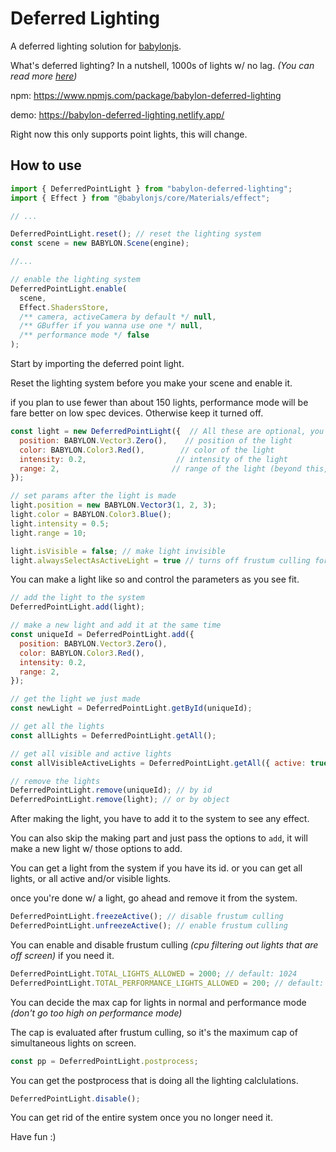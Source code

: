 # Deferred Lighting

A deferred lighting solution for [babylonjs](https://www.babylonjs.com/).

What's deferred lighting? In a nutshell, 1000s of lights w/ no lag. _(You can read more [here](https://learnopengl.com/Advanced-Lighting/Deferred-Shading))_

npm: https://www.npmjs.com/package/babylon-deferred-lighting

demo: https://babylon-deferred-lighting.netlify.app/

Right now this only supports point lights, this will change.

## How to use

```javascript
import { DeferredPointLight } from "babylon-deferred-lighting";
import { Effect } from "@babylonjs/core/Materials/effect";

// ...

DeferredPointLight.reset(); // reset the lighting system
const scene = new BABYLON.Scene(engine);

//...

// enable the lighting system
DeferredPointLight.enable(
  scene,
  Effect.ShadersStore,
  /** camera, activeCamera by default */ null,
  /** GBuffer if you wanna use one */ null,
  /** performance mode */ false
);
```

Start by importing the deferred point light.

Reset the lighting system before you make your scene and enable it.

if you plan to use fewer than about 150 lights, performance mode will be fare better on low spec devices. Otherwise keep it turned off.

```javascript
const light = new DeferredPointLight({  // All these are optional, you don't even need to pass in an object.
  position: BABYLON.Vector3.Zero(),    // position of the light
  color: BABYLON.Color3.Red(),        // color of the light 
  intensity: 0.2,                    // intensity of the light
  range: 2,                         // range of the light (beyond this, the light won't be visible, 0 means infinite range)
});

// set params after the light is made
light.position = new BABYLON.Vector3(1, 2, 3);
light.color = BABYLON.Color3.Blue();
light.intensity = 0.5;
light.range = 10;

light.isVisible = false; // make light invisible
light.alwaysSelectAsActiveLight = true // turns off frustum culling for this light and always tries to render it
```

You can make a light like so and control the parameters as you see fit.

```javascript
// add the light to the system
DeferredPointLight.add(light);

// make a new light and add it at the same time
const uniqueId = DeferredPointLight.add({
  position: BABYLON.Vector3.Zero(),
  color: BABYLON.Color3.Red(),
  intensity: 0.2,
  range: 2,
});

// get the light we just made
const newLight = DeferredPointLight.getById(uniqueId);

// get all the lights
const allLights = DeferredPointLight.getAll();

// get all visible and active lights
const allVisibleActiveLights = DeferredPointLight.getAll({ active: true, visible: true });

// remove the lights
DeferredPointLight.remove(uniqueId); // by id
DeferredPointLight.remove(light); // or by object
```

After making the light, you have to add it to the system to see any effect.

You can also skip the making part and just pass the options to `add`, it will make a new light w/ those options to add.

You can get a light from the system if you have its id. or you can get all lights, or all active and/or visible lights.

once you're done w/ a light, go ahead and remove it from the system.

```javascript
DeferredPointLight.freezeActive(); // disable frustum culling
DeferredPointLight.unfreezeActive(); // enable frustum culling
```
You can enable and disable frustum culling _(cpu filtering out lights that are off screen)_ if you need it.

```javascript
DeferredPointLight.TOTAL_LIGHTS_ALLOWED = 2000; // default: 1024
DeferredPointLight.TOTAL_PERFORMANCE_LIGHTS_ALLOWED = 200; // default: 128
```

You can decide the max cap for lights in normal and performance mode _(don't go too high on performance mode)_

The cap is evaluated after frustum culling, so it's the maximum cap of simultaneous lights on screen.

```javascript
const pp = DeferredPointLight.postprocess;
```

You can get the postprocess that is doing all the lighting calclulations.

```javascript
DeferredPointLight.disable();
```

You can get rid of the entire system once you no longer need it.

Have fun :)
